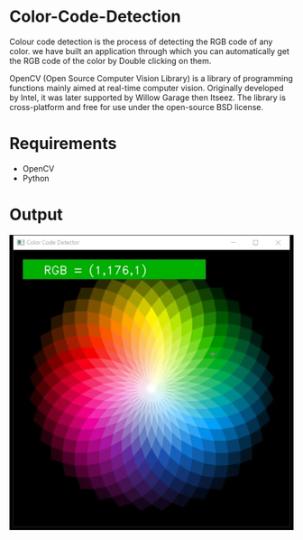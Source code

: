 # Color-Code-Detection
Colour code detection is the process of detecting the RGB code of any color. we have built an application through which you can automatically get the RGB code of the color by Double clicking on them.

OpenCV (Open Source Computer Vision Library) is a library of programming functions mainly aimed at real-time computer vision. Originally developed by Intel, it was later supported by Willow Garage then Itseez. The library is cross-platform and free for use under the open-source BSD license.

# Requirements
* OpenCV
* Python

# Output

![My Image](output.jpg)
